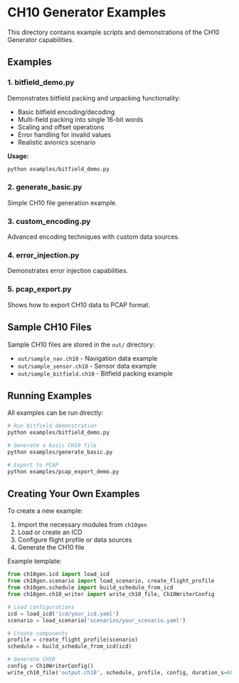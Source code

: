 # CH10 Generator Examples

This directory contains example scripts and demonstrations of the CH10 Generator capabilities.

## Examples

### 1. bitfield_demo.py
Demonstrates bitfield packing and unpacking functionality:
- Basic bitfield encoding/decoding
- Multi-field packing into single 16-bit words
- Scaling and offset operations
- Error handling for invalid values
- Realistic avionics scenario

**Usage:**
```bash
python examples/bitfield_demo.py
```

### 2. generate_basic.py
Simple CH10 file generation example.

### 3. custom_encoding.py
Advanced encoding techniques with custom data sources.

### 4. error_injection.py
Demonstrates error injection capabilities.

### 5. pcap_export.py
Shows how to export CH10 data to PCAP format.

## Sample CH10 Files

Sample CH10 files are stored in the `out/` directory:
- `out/sample_nav.ch10` - Navigation data example
- `out/sample_sensor.ch10` - Sensor data example
- `out/sample_bitfield.ch10` - Bitfield packing example

## Running Examples

All examples can be run directly:
```bash
# Run bitfield demonstration
python examples/bitfield_demo.py

# Generate a basic CH10 file
python examples/generate_basic.py

# Export to PCAP
python examples/pcap_export_demo.py
```

## Creating Your Own Examples

To create a new example:
1. Import the necessary modules from `ch10gen`
2. Load or create an ICD
3. Configure flight profile or data sources
4. Generate the CH10 file

Example template:
```python
from ch10gen.icd import load_icd
from ch10gen.scenario import load_scenario, create_flight_profile
from ch10gen.schedule import build_schedule_from_icd
from ch10gen.ch10_writer import write_ch10_file, Ch10WriterConfig

# Load configurations
icd = load_icd('icd/your_icd.yaml')
scenario = load_scenario('scenarios/your_scenario.yaml')

# Create components
profile = create_flight_profile(scenario)
schedule = build_schedule_from_icd(icd)

# Generate CH10
config = Ch10WriterConfig()
write_ch10_file('output.ch10', schedule, profile, config, duration_s=60)
```
